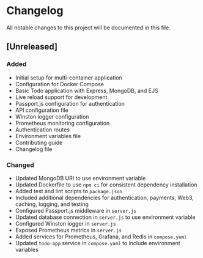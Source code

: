 # Changelog

All notable changes to this project will be documented in this file.

## [Unreleased]

### Added
- Initial setup for multi-container application
- Configuration for Docker Compose
- Basic Todo application with Express, MongoDB, and EJS
- Live reload support for development
- Passport.js configuration for authentication
- API configuration file
- Winston logger configuration
- Prometheus monitoring configuration
- Authentication routes
- Environment variables file
- Contributing guide
- Changelog file

### Changed
- Updated MongoDB URI to use environment variable
- Updated Dockerfile to use `npm ci` for consistent dependency installation
- Added test and lint scripts to `package.json`
- Included additional dependencies for authentication, payments, Web3, caching, logging, and testing
- Configured Passport.js middleware in `server.js`
- Updated database connection in `server.js` to use environment variable
- Configured Winston logger in `server.js`
- Exposed Prometheus metrics in `server.js`
- Added services for Prometheus, Grafana, and Redis in `compose.yaml`
- Updated `todo-app` service in `compose.yaml` to include environment variables

